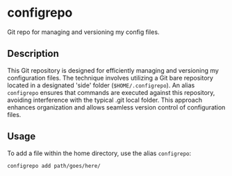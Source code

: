 # configrepo

Git repo for managing and versioning my config files.

## Description
This Git repository is designed for efficiently managing and versioning my configuration files. The technique involves utilizing a Git bare repository located in a designated 'side' folder (`$HOME/.configrepo`). An alias `configrepo` ensures that commands are executed against this repository, avoiding interference with the typical .git local folder. This approach enhances organization and allows seamless version control of configuration files.

## Usage
To add a file within the home directory, use the alias `configrepo`:
```bash
configrepo add path/goes/here/
```
